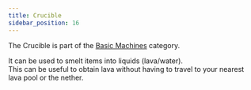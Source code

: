 ```yaml
---
title: Crucible
sidebar_position: 16
---
```


The Crucible is part of the [Basic Machines](/docs/Slimefun/Basic-Machines) category.

It can be used to smelt items into liquids (lava/water).  
This can be useful to obtain lava without having to travel to your nearest lava pool or the nether.  
